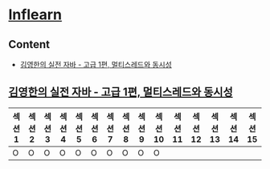 # [Inflearn](https://www.inflearn.com/)

## Content

- [김영한의 실전 자바 - 고급 1편, 멀티스레드와 동시성](#김영한의-실전-자바---고급-1편-멀티스레드와-동시성)

## [김영한의 실전 자바 - 고급 1편, 멀티스레드와 동시성](https://www.inflearn.com/course/%EA%B9%80%EC%98%81%ED%95%9C%EC%9D%98-%EC%8B%A4%EC%A0%84-%EC%9E%90%EB%B0%94-%EA%B3%A0%EA%B8%89-1/dashboard)

| 섹션 1 | 섹션 2 | 섹션 3 | 섹션 4 | 섹션 5 | 섹션 6 | 섹션 7 | 섹션 8 | 섹션 9 | 섹션 10 | 섹션 11 | 섹션 12 | 섹션 13 | 섹션 14 | 섹션 15 |
| ------ | ------ | ------ | ------ | ------ | ------ | ------ | ------ | ------ | ------- | ------- | ------- | ------- | ------- | ------- |
| O      | O      | O      | O      | O      | O      | O      | O      | O      | O       |         |         |         |         |         |
